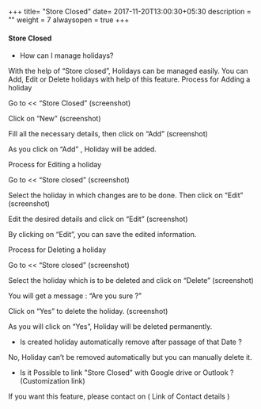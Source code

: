 +++
title= "Store Closed"
date= 2017-11-20T13:00:30+05:30
description = ""
weight = 7
alwaysopen = true
+++



#### Store Closed


* How can I manage holidays?


With the help of “Store closed”,  Holidays can be managed easily. You can Add, Edit or Delete holidays with help of this feature.
Process for Adding a holiday 
 
Go to << “Store Closed”
         (screenshot)

Click on “New” 
         (screenshot)

Fill all the necessary details, then click on “Add” 
         (screenshot)

As you click on “Add” , Holiday will be added. 

Process for Editing a holiday

Go to <<  “Store closed”
         (screenshot)

Select the holiday in which changes are to be done.  Then click on “Edit”
         (screenshot)

Edit the desired details and click on “Edit” 
        (screenshot)

By clicking on “Edit”,  you can save the edited information.

Process for Deleting a holiday

Go to <<  “Store closed”
         (screenshot)

Select the holiday which is to be deleted and click on “Delete”
         (screenshot)

You will get a message : “Are you sure ?”

Click on “Yes” to delete the holiday.
         (screenshot) 

As you will click on “Yes”, Holiday will be deleted permanently.


* Is created holiday automatically remove after passage of that Date ?

No, Holiday can’t be removed automatically but you can manually delete it. 


* Is it Possible to link "Store Closed" with Google drive or Outlook ? (Customization link)

If you want this feature, please contact on ( Link of Contact details )





